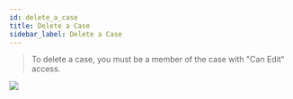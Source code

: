 ```yaml
---
id: delete_a_case
title: Delete a Case
sidebar_label: Delete a Case
---
```


> To delete a case, you must be a member of the case with "Can Edit" access.

![](https://storage.googleapis.com/tp_landing_page_videos/delete_confirm_modal.png)
